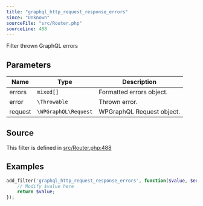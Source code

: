 ```yaml
---
title: "graphql_http_request_response_errors"
since: "Unknown"
sourceFile: "src/Router.php"
sourceLine: 488
---
```



Filter thrown GraphQL errors

## Parameters

| Name | Type | Description |
|------|------|-------------|
| errors | `mixed[]` | Formatted errors object. |
| error | `\Throwable` | Thrown error. |
| request | `\WPGraphQL\Request` | WPGraphQL Request object. |




## Source

This filter is defined in [src/Router.php:488](https://github.com/wp-graphql/wp-graphql/blob/develop/src/Router.php#L488)


## Examples

```php
add_filter('graphql_http_request_response_errors', function($value, $errors, $error, $request) {
    // Modify $value here
    return $value;
});
```